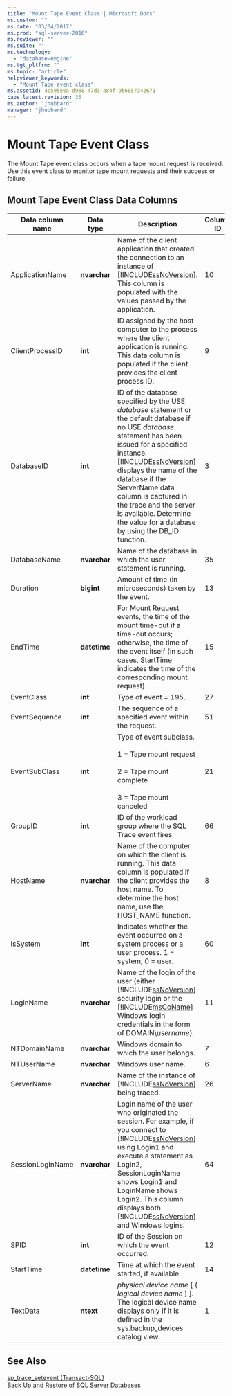 ```yaml
---
title: "Mount Tape Event Class | Microsoft Docs"
ms.custom: ""
ms.date: "03/04/2017"
ms.prod: "sql-server-2016"
ms.reviewer: ""
ms.suite: ""
ms.technology: 
  - "database-engine"
ms.tgt_pltfrm: ""
ms.topic: "article"
helpviewer_keywords: 
  - "Mount Tape event class"
ms.assetid: 4c595e0a-d968-47d3-a84f-9b6857342671
caps.latest.revision: 35
ms.author: "jhubbard"
manager: "jhubbard"
---
```

# Mount Tape Event Class
  The Mount Tape event class occurs when a tape mount request is received. Use this event class to monitor tape mount requests and their success or failure.  
  
## Mount Tape Event Class Data Columns  
  
|Data column name|Data type|Description|Column ID|Filterable|  
|----------------------|---------------|-----------------|---------------|----------------|  
|ApplicationName|**nvarchar**|Name of the client application that created the connection to an instance of [!INCLUDE[ssNoVersion](../../advanced-analytics/r-services/includes/ssnoversion-md.md)]. This column is populated with the values passed by the application.|10|Yes|  
|ClientProcessID|**int**|ID assigned by the host computer to the process where the client application is running. This data column is populated if the client provides the client process ID.|9|Yes|  
|DatabaseID|**int**|ID of the database specified by the USE *database* statement or the default database if no USE *database* statement has been issued for a specified instance. [!INCLUDE[ssNoVersion](../../advanced-analytics/r-services/includes/ssnoversion-md.md)] displays the name of the database if the ServerName data column is captured in the trace and the server is available. Determine the value for a database by using the DB_ID function.|3|Yes|  
|DatabaseName|**nvarchar**|Name of the database in which the user statement is running.|35|Yes|  
|Duration|**bigint**|Amount of time (in microseconds) taken by the event.|13|Yes|  
|EndTime|**datetime**|For Mount Request events, the time of the mount time-out if a time-out occurs; otherwise, the time of the event itself (in such cases, StartTime indicates the time of the corresponding mount request).|15|Yes|  
|EventClass|**int**|Type of event = 195.|27|No|  
|EventSequence|**int**|The sequence of a specified event within the request.|51|No|  
|EventSubClass|**int**|Type of event subclass.<br /><br /> 1 = Tape mount request<br /><br /> 2 = Tape mount complete<br /><br /> 3 = Tape mount canceled|21|Yes|  
|GroupID|**int**|ID of the workload group where the SQL Trace event fires.|66|Yes|  
|HostName|**nvarchar**|Name of the computer on which the client is running. This data column is populated if the client provides the host name. To determine the host name, use the HOST_NAME function.|8|Yes|  
|IsSystem|**int**|Indicates whether the event occurred on a system process or a user process. 1 = system, 0 = user.|60|Yes|  
|LoginName|**nvarchar**|Name of the login of the user (either [!INCLUDE[ssNoVersion](../../advanced-analytics/r-services/includes/ssnoversion-md.md)] security login or the [!INCLUDE[msCoName](../../advanced-analytics/r-services/tutorials/includes/msconame-md.md)] Windows login credentials in the form of DOMAIN\\*username*).|11|Yes|  
|NTDomainName|**nvarchar**|Windows domain to which the user belongs.|7|Yes|  
|NTUserName|**nvarchar**|Windows user name.|6|Yes|  
|ServerName|**nvarchar**|Name of the instance of [!INCLUDE[ssNoVersion](../../advanced-analytics/r-services/includes/ssnoversion-md.md)] being traced.|26|No|  
|SessionLoginName|**nvarchar**|Login name of the user who originated the session. For example, if you connect to [!INCLUDE[ssNoVersion](../../advanced-analytics/r-services/includes/ssnoversion-md.md)] using Login1 and execute a statement as Login2, SessionLoginName shows Login1 and LoginName shows Login2. This column displays both [!INCLUDE[ssNoVersion](../../advanced-analytics/r-services/includes/ssnoversion-md.md)] and Windows logins.|64|Yes|  
|SPID|**int**|ID of the Session on which the event occurred.|12|Yes|  
|StartTime|**datetime**|Time at which the event started, if available.|14|Yes|  
|TextData|**ntext**|*physical device name* [ ( *logical device name* ) ]. The logical device name displays only if it is defined in the sys.backup_devices catalog view.|1|Yes|  
  
## See Also  
 [sp_trace_setevent &#40;Transact-SQL&#41;](../../relational-databases/system-stored-procedures/sp-trace-setevent-transact-sql.md)   
 [Back Up and Restore of SQL Server Databases](../../relational-databases/backup-restore/back-up-and-restore-of-sql-server-databases.md)  
  
  